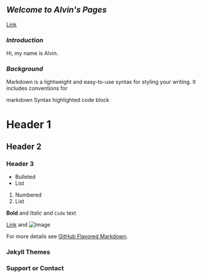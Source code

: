 ## _Welcome to Alvin's Pages_
[Link](https://www.linkedin.com/in/y-c-huang1995)

### _Introduction_
Hi, my name is Alvin.


### _Background_

Markdown is a lightweight and easy-to-use syntax for styling your writing. It includes conventions for

markdown
Syntax highlighted code block

# Header 1
## Header 2
### Header 3

- Bulleted
- List

1. Numbered
2. List

**Bold** and _Italic_ and `Code` text

[Link](www.linkedin.com/in/y-c-huang1995) and ![Image](src)


For more details see [GitHub Flavored Markdown](https://guides.github.com/features/mastering-markdown/).

### Jekyll Themes



### Support or Contact


